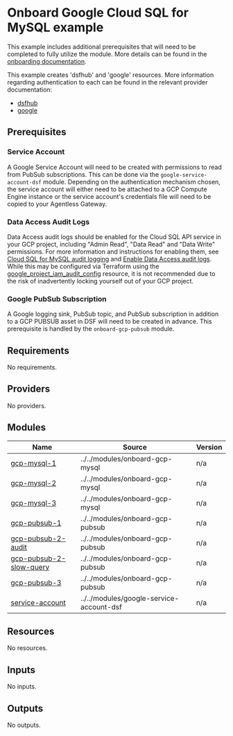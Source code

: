 # Onboard Google Cloud SQL for MySQL example
This example includes additional prerequisites that will need to be completed to fully utilize the module. More details can be found in the [onboarding documentation](https://docs.imperva.com/bundle/onboarding-databases-to-sonar-reference-guide/page/Cloud-SQL-for-MySQL-Onboarding-Steps_48367584.html).

This example creates 'dsfhub' and 'google' resources. More information regarding authentication to each can be found in the relevant provider documentation:
- [dsfhub](https://registry.terraform.io/providers/imperva/dsfhub/latest/docs)
- [google](https://registry.terraform.io/providers/hashicorp/google/latest/docs)

## Prerequisites
### Service Account
A Google Service Account will need to be created with permissions to read from PubSub subscriptions. This can be done via the ``google-service-account-dsf`` module. Depending on the authentication mechanism chosen, the service account will either need to be attached to a GCP Compute Engine instance or the service account's credentials file will need to be copied to your Agentless Gateway.

### Data Access Audit Logs
Data Access audit logs should be enabled for the Cloud SQL API service in your GCP project, including "Admin Read", "Data Read" and "Data Write" permissions. For more information and instructions for enabling them, see [Cloud SQL for MySQL audit logging](https://cloud.google.com/sql/docs/mysql/audit-logging) and [Enable Data Access audit logs](https://cloud.google.com/logging/docs/audit/configure-data-access). While this may be configured via Terraform using the [google_project_iam_audit_config](https://registry.terraform.io/providers/hashicorp/google/latest/docs/resources/google_project_iam#google_project_iam_audit_config) resource, it is not recommended due to the risk of inadvertently locking yourself out of your GCP project.

### Google PubSub Subscription
A Google logging sink, PubSub topic, and PubSub subscription in addition to a GCP PUBSUB asset in DSF will need to be created in advance. This prerequisite is handled by the ``onboard-gcp-pubsub`` module.

<!-- BEGIN_TF_DOCS -->
## Requirements

No requirements.

## Providers

No providers.

## Modules

| Name | Source | Version |
|------|--------|---------|
| <a name="module_gcp-mysql-1"></a> [gcp-mysql-1](#module\_gcp-mysql-1) | ../../modules/onboard-gcp-mysql | n/a |
| <a name="module_gcp-mysql-2"></a> [gcp-mysql-2](#module\_gcp-mysql-2) | ../../modules/onboard-gcp-mysql | n/a |
| <a name="module_gcp-mysql-3"></a> [gcp-mysql-3](#module\_gcp-mysql-3) | ../../modules/onboard-gcp-mysql | n/a |
| <a name="module_gcp-pubsub-1"></a> [gcp-pubsub-1](#module\_gcp-pubsub-1) | ../../modules/onboard-gcp-pubsub | n/a |
| <a name="module_gcp-pubsub-2-audit"></a> [gcp-pubsub-2-audit](#module\_gcp-pubsub-2-audit) | ../../modules/onboard-gcp-pubsub | n/a |
| <a name="module_gcp-pubsub-2-slow-query"></a> [gcp-pubsub-2-slow-query](#module\_gcp-pubsub-2-slow-query) | ../../modules/onboard-gcp-pubsub | n/a |
| <a name="module_gcp-pubsub-3"></a> [gcp-pubsub-3](#module\_gcp-pubsub-3) | ../../modules/onboard-gcp-pubsub | n/a |
| <a name="module_service-account"></a> [service-account](#module\_service-account) | ../../modules/google-service-account-dsf | n/a |

## Resources

No resources.

## Inputs

No inputs.

## Outputs

No outputs.
<!-- END_TF_DOCS -->
